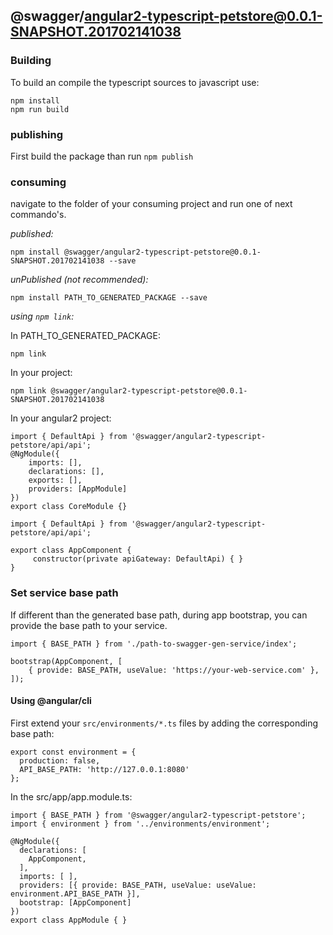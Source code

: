 ## @swagger/angular2-typescript-petstore@0.0.1-SNAPSHOT.201702141038

### Building

To build an compile the typescript sources to javascript use:
```
npm install
npm run build
```

### publishing

First build the package than run ```npm publish```

### consuming

navigate to the folder of your consuming project and run one of next commando's.

_published:_

```
npm install @swagger/angular2-typescript-petstore@0.0.1-SNAPSHOT.201702141038 --save
```

_unPublished (not recommended):_

```
npm install PATH_TO_GENERATED_PACKAGE --save
```

_using `npm link`:_

In PATH_TO_GENERATED_PACKAGE:
```
npm link
```

In your project:
```
npm link @swagger/angular2-typescript-petstore@0.0.1-SNAPSHOT.201702141038
```

In your angular2 project:

```
import { DefaultApi } from '@swagger/angular2-typescript-petstore/api/api';
@NgModule({
    imports: [],
    declarations: [],
    exports: [],
    providers: [AppModule]
})
export class CoreModule {}
```
```
import { DefaultApi } from '@swagger/angular2-typescript-petstore/api/api';

export class AppComponent {
	 constructor(private apiGateway: DefaultApi) { }
}
```

### Set service base path
If different than the generated base path, during app bootstrap, you can provide the base path to your service. 

```
import { BASE_PATH } from './path-to-swagger-gen-service/index';

bootstrap(AppComponent, [
    { provide: BASE_PATH, useValue: 'https://your-web-service.com' },
]);
```

#### Using @angular/cli
First extend your `src/environments/*.ts` files by adding the corresponding base path:

```
export const environment = {
  production: false,
  API_BASE_PATH: 'http://127.0.0.1:8080'
};
```

In the src/app/app.module.ts:
```
import { BASE_PATH } from '@swagger/angular2-typescript-petstore';
import { environment } from '../environments/environment';

@NgModule({
  declarations: [
    AppComponent,
  ],
  imports: [ ],
  providers: [{ provide: BASE_PATH, useValue: useValue: environment.API_BASE_PATH }],
  bootstrap: [AppComponent]
})
export class AppModule { }
```  